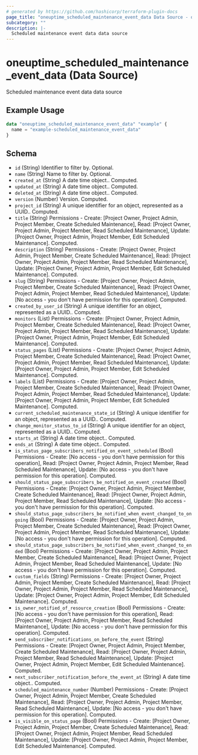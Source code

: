 ```yaml
---
# generated by https://github.com/hashicorp/terraform-plugin-docs
page_title: "oneuptime_scheduled_maintenance_event_data Data Source - oneuptime"
subcategory: ""
description: |-
  Scheduled maintenance event data data source
---
```


# oneuptime_scheduled_maintenance_event_data (Data Source)

Scheduled maintenance event data data source

## Example Usage

```terraform
data "oneuptime_scheduled_maintenance_event_data" "example" {
  name = "example-scheduled_maintenance_event_data"
}
```

## Schema

- `id` (String) Identifier to filter by. Optional.
- `name` (String) Name to filter by. Optional.
- `created_at` (String) A date time object.. Computed.
- `updated_at` (String) A date time object.. Computed.
- `deleted_at` (String) A date time object.. Computed.
- `version` (Number) Version. Computed.
- `project_id` (String) A unique identifier for an object, represented as a UUID.. Computed.
- `title` (String) Permissions - Create: [Project Owner, Project Admin, Project Member, Create Scheduled Maintenance], Read: [Project Owner, Project Admin, Project Member, Read Scheduled Maintenance], Update: [Project Owner, Project Admin, Project Member, Edit Scheduled Maintenance]. Computed.
- `description` (String) Permissions - Create: [Project Owner, Project Admin, Project Member, Create Scheduled Maintenance], Read: [Project Owner, Project Admin, Project Member, Read Scheduled Maintenance], Update: [Project Owner, Project Admin, Project Member, Edit Scheduled Maintenance]. Computed.
- `slug` (String) Permissions - Create: [Project Owner, Project Admin, Project Member, Create Scheduled Maintenance], Read: [Project Owner, Project Admin, Project Member, Read Scheduled Maintenance], Update: [No access - you don't have permission for this operation]. Computed.
- `created_by_user_id` (String) A unique identifier for an object, represented as a UUID.. Computed.
- `monitors` (List) Permissions - Create: [Project Owner, Project Admin, Project Member, Create Scheduled Maintenance], Read: [Project Owner, Project Admin, Project Member, Read Scheduled Maintenance], Update: [Project Owner, Project Admin, Project Member, Edit Scheduled Maintenance]. Computed.
- `status_pages` (List) Permissions - Create: [Project Owner, Project Admin, Project Member, Create Scheduled Maintenance], Read: [Project Owner, Project Admin, Project Member, Read Scheduled Maintenance], Update: [Project Owner, Project Admin, Project Member, Edit Scheduled Maintenance]. Computed.
- `labels` (List) Permissions - Create: [Project Owner, Project Admin, Project Member, Create Scheduled Maintenance], Read: [Project Owner, Project Admin, Project Member, Read Scheduled Maintenance], Update: [Project Owner, Project Admin, Project Member, Edit Scheduled Maintenance]. Computed.
- `current_scheduled_maintenance_state_id` (String) A unique identifier for an object, represented as a UUID.. Computed.
- `change_monitor_status_to_id` (String) A unique identifier for an object, represented as a UUID.. Computed.
- `starts_at` (String) A date time object.. Computed.
- `ends_at` (String) A date time object.. Computed.
- `is_status_page_subscribers_notified_on_event_scheduled` (Bool) Permissions - Create: [No access - you don't have permission for this operation], Read: [Project Owner, Project Admin, Project Member, Read Scheduled Maintenance], Update: [No access - you don't have permission for this operation]. Computed.
- `should_status_page_subscribers_be_notified_on_event_created` (Bool) Permissions - Create: [Project Owner, Project Admin, Project Member, Create Scheduled Maintenance], Read: [Project Owner, Project Admin, Project Member, Read Scheduled Maintenance], Update: [No access - you don't have permission for this operation]. Computed.
- `should_status_page_subscribers_be_notified_when_event_changed_to_ongoing` (Bool) Permissions - Create: [Project Owner, Project Admin, Project Member, Create Scheduled Maintenance], Read: [Project Owner, Project Admin, Project Member, Read Scheduled Maintenance], Update: [No access - you don't have permission for this operation]. Computed.
- `should_status_page_subscribers_be_notified_when_event_changed_to_ended` (Bool) Permissions - Create: [Project Owner, Project Admin, Project Member, Create Scheduled Maintenance], Read: [Project Owner, Project Admin, Project Member, Read Scheduled Maintenance], Update: [No access - you don't have permission for this operation]. Computed.
- `custom_fields` (String) Permissions - Create: [Project Owner, Project Admin, Project Member, Create Scheduled Maintenance], Read: [Project Owner, Project Admin, Project Member, Read Scheduled Maintenance], Update: [Project Owner, Project Admin, Project Member, Edit Scheduled Maintenance]. Computed.
- `is_owner_notified_of_resource_creation` (Bool) Permissions - Create: [No access - you don't have permission for this operation], Read: [Project Owner, Project Admin, Project Member, Read Scheduled Maintenance], Update: [No access - you don't have permission for this operation]. Computed.
- `send_subscriber_notifications_on_before_the_event` (String) Permissions - Create: [Project Owner, Project Admin, Project Member, Create Scheduled Maintenance], Read: [Project Owner, Project Admin, Project Member, Read Scheduled Maintenance], Update: [Project Owner, Project Admin, Project Member, Edit Scheduled Maintenance]. Computed.
- `next_subscriber_notification_before_the_event_at` (String) A date time object.. Computed.
- `scheduled_maintenance_number` (Number) Permissions - Create: [Project Owner, Project Admin, Project Member, Create Scheduled Maintenance], Read: [Project Owner, Project Admin, Project Member, Read Scheduled Maintenance], Update: [No access - you don't have permission for this operation]. Computed.
- `is_visible_on_status_page` (Bool) Permissions - Create: [Project Owner, Project Admin, Project Member, Create Scheduled Maintenance], Read: [Project Owner, Project Admin, Project Member, Read Scheduled Maintenance], Update: [Project Owner, Project Admin, Project Member, Edit Scheduled Maintenance]. Computed.
